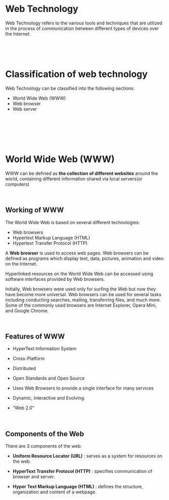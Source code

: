 # Web Technology

Web Technology refers to the various tools and techniques that are utilized in the process of communication between different types of devices over the Internet.

&nbsp;

&nbsp;

# Classification of web technology

Web Technology can be classified into the following sections:

* World Wide Web (WWW)
* Web browser
* Web server

&nbsp;

&nbsp;

&nbsp;

# World Wide Web (WWW)

WWW can be defined as **the collection of different websites** around the world, containing different information shared via local servers(or computers)

&nbsp;

## Working of WWW

The World Wide Web is based on several different technologies:

* Web browsers
* Hypertext Markup Language (HTML)
* Hypertext Transfer Protocol (HTTP)

A **Web browser** is used to access web pages. Web browsers can be defined as programs which display text, data, pictures, animation and video on the Internet.

Hyperlinked resources on the World Wide Web can be accessed using software interfaces provided by Web browsers.

Initially, Web browsers were used only for surfing the Web but now they have become more universal. Web browsers can be used for several tasks including conducting searches, mailing, transferring files, and much more. Some of the commonly used browsers are Internet Explorer, Opera Mini, and Google Chrome.

&nbsp;

## Features of WWW

* HyperText Information System

* Cross-Platform

* Distributed
* Open Standards and Open Source
* Uses Web Browsers to provide a single interface for many services
* Dynamic, Interactive and Evolving.
* “Web 2.0”
&nbsp;

&nbsp;

## Components of the Web

There are 3 components of the web:

* **Uniform Resource Locator (URL)** : serves as a system for resources on the web.

* **HyperText Transfer Protocol (HTTP)** : specifies communication of browser and server.

* **Hyper Text Markup Language (HTML)** : defines the structure, organization and content of a webpage.

&nbsp;

&nbsp;

&nbsp;

&nbsp;

&nbsp;

&nbsp;

&nbsp;
